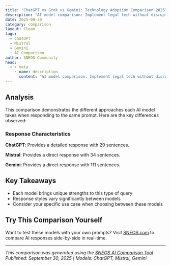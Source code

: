 ```yaml
---
title: "ChatGPT vs Grok vs Gemini: Technology Adoption Comparison 2025"
description: "AI model comparison: Implement legal tech without disrupting practice - change management..."
date: 2025-09-30
category: comparison
layout: Clean
tags:
  - ChatGPT
  - Mistral
  - Gemini
  - AI Comparison
author: SNEOS Community
head:
  - - meta
    - name: description
      content: "AI model comparison: Implement legal tech without disrupting practice - change management..."
---
```


<ChatComparison
  title="ChatGPT vs Grok vs Gemini: Technology Adoption Comparison 2025"
  prompt="Implement legal tech without disrupting practice - change management"
  :responses='{
    "ChatGPT": "Implementing legal technology without disrupting existing legal practice requires careful change management to ensure smooth adoption and minimal resistance. Here are key strategies to achieve this:\n\n### 1. Assess Needs and Define Clear Objectives\n- **Understand current workflows:** Map out existing processes to identify pain points and areas where technology can add value.\n- **Set clear goals:** Define what success looks like\u2014e.g., reducing research time, improving document accuracy, or enhancing client communication.\n\n### 2. Involve Stakeholders Early\n- **Engage lawyers, paralegals, and support staff:** Get their input on current challenges and technology preferences.\n- **Create a change champion team:** Identify influencers within the firm to advocate for the technology.\n\n### 3. Choose User-Friendly, Compatible Technology\n- Select legal tech solutions that integrate well with existing systems (practice management, document management, billing).\n- Prioritize intuitive interfaces that require minimal retraining.\n\n### 4. Develop a Phased Implementation Plan\n- **Pilot programs:** Start with a small group or department to test the solution and gather feedback.\n- **Incremental rollout:** Gradually introduce the technology to other parts of the firm.\n\n### 5. Provide Robust Training and Support\n- Offer hands-on training tailored to different user roles.\n- Make resources available: FAQs, quick reference guides, dedicated help desk.\n- Encourage ongoing learning sessions to keep skills sharp.\n\n### 6. Communicate Transparently and Frequently\n- Clearly explain benefits and how the technology will improve daily work.\n- Address concerns openly and gather continuous feedback.\n\n### 7. Monitor and Adjust\n- Track usage, performance, and feedback to identify issues early.\n- Be prepared to tweak processes or provide additional training as needed.\n\n### 8. Foster a Culture of Openness to Change\n- Encourage a mindset that views technology as an enabler, not a threat.\n- Recognize and reward early adopters and those who contribute to improving the implementation.\n\n---\n\n### Summary Example Implementation Plan\n\n| Phase             | Actions                                        | Goal                              |\n|-------------------|-----------------------------------------------|----------------------------------|\n| Assessment        | Map workflows, gather user input               | Identify needs and pain points   |\n| Planning          | Select tech, form change champion team         | Prepare smooth rollout           |\n| Pilot             | Deploy in select team, collect feedback        | Validate and refine approach     |\n| Training          | Conduct role-specific training                  | Ensure competence and confidence |\n| Rollout           | Gradually expand technology use                 | Minimize disruption firm-wide   |\n| Ongoing Support   | Provide help desk, update resources             | Sustain adoption and performance |\n\nBy following these steps, legal tech implementation can enhance practice efficiency without causing major disruptions or frustration within the firm.",
    "Mistral": "Implementing legal tech without disrupting your practice requires a strategic approach to change management. Here\u0027s a step-by-step guide to help you:\n\n1. **Assess and Plan:**\n   - Identify the specific needs and pain points within your practice that legal tech can address.\n   - Research and select appropriate tools and software.\n   - Develop a detailed implementation plan, including timelines, resources, and key performance indicators (KPIs).\n\n2. **Obtain Leadership Support:**\n   - Ensure that the leadership team is on board and supportive of the changes.\n   - clearly communicate the benefits of the new technology, such as improved efficiency, accuracy, and cost-savings.\n\n3. **Communicate Effectively:**\n   - Keep all staff informed about the upcoming changes, the reasons behind them, and the expected benefits.\n   - Use clear, concise, and jargon-free language to ensure understanding.\n   - Provide regular updates throughout the implementation process.\n\n4. **Involve Staff:**\n   - Engage staff in the process by gathering their input and addressing their concerns.\n   - Identify tech-savvy individuals or champions within your practice who can help drive adoption.\n\n5. **Training and Support:**\n   - Provide comprehensive training tailored to different roles and learning styles.\n   - Offer ongoing support and resources, such as user guides, FAQs, and helpdesk services.\n   - Encourage a culture of learning and experimentation.\n\n6. **Phase-in Implementation:**\n   - Roll out the new technology in phases to minimize disruption and allow staff to adapt gradually.\n   - Start with a small pilot group or a single department before expanding to the entire practice.\n\n7. **Integrate with Existing Systems:**\n   - Ensure that the new technology integrates seamlessly with your existing systems and workflows.\n   - Update processes and procedures as needed to accommodate the new technology.\n\n8. **Monitor Progress and Adjust:**\n   - Track the implementation process using the KPIs established in the planning phase.\n   - Gather user feedback and make necessary adjustments to the technology or implementation plan.\n\n9. **Celebrate Successes:**\n   - Recognize and celebrate milestones and achievements to build momentum and maintain enthusiasm.\n\n10. **Review and Continuously Improve:**\n    - Conduct regular reviews of the new technology\u0027s performance and its impact on your practice.\n    - Continuously gather user feedback and look for opportunities to optimize and improve the technology and its use.\n\nBy following these steps and maintaining a focus on open communication, staff engagement, and gradual implementation, you can successfully integrate legal tech into your practice with minimal disruption.",
    "Gemini": "Okay, let\u0027s break down how to implement legal tech while minimizing disruption and focusing on effective change management. This is a critical aspect, as many legal tech initiatives fail not because of the technology itself, but because of poor adoption and resistance to change.\n\n**I. Understanding the Challenge:**\n\n*   **Resistance to Change:** Lawyers are often risk-averse and value precedent. Introducing new tools can be perceived as a threat to established workflows and expertise.\n*   **Time Constraints:** Lawyers are busy. Learning new software requires an investment of time, which they may not feel they have.\n*   **Lack of Technical Expertise:** Not all lawyers are tech-savvy. Complex implementations can be daunting.\n*   **Integration Issues:** New technology must integrate with existing systems and workflows to be truly useful.  Disruptions to core processes can be catastrophic.\n*   **Security and Confidentiality Concerns:** Lawyers deal with highly sensitive information, so security is paramount. Any new technology must meet stringent security requirements.\n*   **Perceived Lack of ROI:** If lawyers don\u0027t see a clear benefit to using the new technology, they won\u0027t adopt it.\n\n**II. A Structured Approach to Change Management:**\n\nA well-defined change management plan is essential. Here\u0027s a framework based on best practices:\n\n1.  **Assess and Diagnose (The \u0022Why\u0022):**\n\n    *   **Identify the Pain Points:** What are the biggest challenges facing the practice? Are there bottlenecks in document review, case management, research, billing, or client communication? Talk to lawyers, paralegals, and staff to understand their perspectives.\n    *   **Define Clear Goals:** What specific outcomes do you want to achieve with the new technology? Be specific and measurable (e.g., reduce document review time by 20%, improve client communication response time by 50%).\n    *   **Evaluate Current Technology Stack:** Understand what systems are already in place and how they interact. Determine integration needs.\n    *   **Analyze Impact:**  Predict how the new technology will impact different roles and responsibilities within the firm. Who will be most affected? What processes will change?\n    *   **Stakeholder Analysis:** Identify key stakeholders (partners, associates, paralegals, IT staff, clients) and understand their concerns and priorities.\n\n2.  **Plan and Prepare (The \u0022How\u0022):**\n\n    *   **Select the Right Technology:**\n        *   **Focus on User-Friendliness:** Choose solutions that are intuitive and easy to learn. Consider solutions specifically designed for the legal industry.\n        *   **Prioritize Integration:** Ensure the technology integrates seamlessly with existing systems (e.g., case management software, document management systems, billing systems).\n        *   **Scalability and Flexibility:** Select a solution that can grow with the firm and adapt to changing needs.\n        *   **Security:**  Thoroughly vet the vendor\u0027s security protocols and compliance with relevant regulations (e.g., GDPR, HIPAA).\n        *   **Vendor Support:**  Choose a vendor that offers excellent training and ongoing support.\n        *   **Pilot Program:** Before a full rollout, implement a pilot program with a small group of users. This allows you to identify and address any issues before they affect the entire firm.\n    *   **Develop a Communication Plan:**\n        *   **Communicate the Vision:** Clearly explain the benefits of the new technology and how it will improve the practice. Focus on how it will make lawyers\u0027 lives easier.\n        *   **Transparency:** Be open and honest about the implementation process and any potential challenges.\n        *   **Regular Updates:** Provide regular updates on the progress of the implementation.\n        *   **Two-Way Communication:**  Create channels for feedback and address concerns promptly.\n    *   **Create a Training Plan:**\n        *   **Tailored Training:**  Develop training programs tailored to different roles and skill levels.  Offer training in multiple formats (e.g., in-person workshops, online tutorials, one-on-one coaching).\n        *   **Hands-On Practice:**  Provide ample opportunities for users to practice using the new technology in a realistic environment.\n        *   **\u0022Train the Trainer\u0022:**  Identify power users within the firm who can act as internal trainers and support resources.\n        *   **Ongoing Support:**  Provide ongoing support and resources to help users continue to develop their skills.  Create a knowledge base or FAQ to answer common questions.\n    *   **Develop Revised Processes \u0026 Workflows:**\n        *   Document the new processes that will be used, step by step.\n        *   Highlight how those processes change from the old ones.\n        *   Incorporate the new processes in training materials.\n\n3.  **Implement (The \u0022Do\u0022):**\n\n    *   **Phased Rollout:** Implement the technology in phases, starting with a small group of users or a specific department. This allows you to learn from experience and make adjustments before a full rollout.\n    *   **Dedicated Support Team:**  Establish a dedicated support team to provide assistance to users during the implementation process.  This team should be readily available to answer questions, troubleshoot problems, and provide ongoing training.\n    *   **Monitor Progress:**  Track key metrics to measure the success of the implementation. This could include usage rates, time savings, cost reductions, and client satisfaction.\n    *   **Iterate and Adjust:**  Be prepared to make adjustments to the implementation plan based on feedback and results.  The goal is to continuously improve the process and maximize adoption.\n    *   **Data Migration:**  Plan carefully for data migration to ensure a smooth transition to the new system.  Validate the migrated data to ensure accuracy.\n\n4.  **Sustain and Improve (The \u0022Keep Going\u0022):**\n\n    *   **Reinforce Training:**  Provide ongoing training and support to reinforce user skills and address any emerging challenges.\n    *   **Celebrate Successes:**  Recognize and celebrate the successes of the implementation to build momentum and encourage continued adoption.\n    *   **Gather Feedback:**  Continuously gather feedback from users to identify areas for improvement.\n    *   **Monitor Usage:**  Track usage patterns to identify users who may need additional support or training.\n    *   **Optimize Workflows:**  Continuously optimize workflows to maximize the benefits of the new technology.\n    *   **Stay Up-to-Date:**  Keep abreast of new features and updates to the technology and provide training to users accordingly.\n\n**III. Key Strategies for Minimizing Disruption:**\n\n*   **Focus on Quick Wins:** Start with technologies that offer immediate and tangible benefits, such as improved communication or streamlined document management.\n*   **Integrate with Existing Tools:** Choose solutions that integrate seamlessly with the firm\u0027s existing technology stack to avoid disrupting workflows.\n*   **Provide Personalized Support:** Offer one-on-one training and support to help lawyers overcome their individual challenges.\n*   **Emphasize the \u0022What\u0027s In It For Me\u0022 (WIIFM):** Clearly communicate how the new technology will benefit lawyers personally, such as by reducing their workload, improving their efficiency, or enhancing their client service.\n*   **Leadership Buy-In:**  Ensure that the firm\u0027s leadership is fully committed to the implementation and actively promotes the use of the new technology.\n*   **Be Patient:** Change takes time. Don\u0027t expect everyone to adopt the new technology overnight. Be patient and persistent in your efforts.\n*   **Gamification:** Consider using gamification techniques to encourage adoption and make learning more engaging.\n\n**IV. Example Scenarios:**\n\n*   **Document Review Software:**\n    *   **Challenge:**  Tedious and time-consuming document review process.\n    *   **Solution:** Implement AI-powered document review software.\n    *   **Change Management:**\n        *   **Communicate:**  Show how the software can drastically reduce review time and improve accuracy.\n        *   **Train:**  Provide hands-on training on how to use the software\u0027s features, such as keyword search, concept clustering, and predictive coding.\n        *   **Support:**  Offer ongoing support to help lawyers navigate the software and troubleshoot any issues.\n        *   **Highlight:** Emphasize that the software *assists* the lawyer, it does not *replace* them.\n*   **Client Portal:**\n    *   **Challenge:**  Inefficient client communication and file sharing.\n    *   **Solution:** Implement a secure client portal.\n    *   **Change Management:**\n        *   **Communicate:**  Explain how the portal will improve client communication, streamline file sharing, and enhance client satisfaction.\n        *   **Train:**  Provide training on how to use the portal\u0027s features, such as secure messaging, document upload, and appointment scheduling.\n        *   **Support:**  Offer ongoing support to both lawyers and clients to help them use the portal effectively.\n        *   **Incentivize:** Consider incentivizing clients to use the portal by offering discounts or other benefits.\n\n**V.  Important Considerations:**\n\n*   **Budget:**  Allocate sufficient resources for technology, training, and support.  Don\u0027t underestimate the cost of change management.\n*   **Timeframe:**  Develop a realistic timeline for implementation. Don\u0027t rush the process.\n*   **Legal and Ethical Considerations:**  Ensure that the new technology complies with all relevant legal and ethical requirements, such as data privacy and confidentiality.\n*   **Security Audit:** Conduct a thorough security audit of the new technology to identify and address any potential vulnerabilities.\n*   **Regular Evaluation:**  Regularly evaluate the effectiveness of the new technology and make adjustments as needed.\n\nBy following a structured approach to change management, firms can successfully implement legal tech and realize its full potential while minimizing disruption and maximizing adoption.  The key is to focus on clear communication, comprehensive training, ongoing support, and a commitment to continuous improvement. Remember that change management is an ongoing process, not a one-time event.\n"
  }'
  published-date="12:51"
/>

## Analysis

This comparison demonstrates the different approaches each AI model takes when responding to the same prompt. Here are the key differences observed:

### Response Characteristics

**ChatGPT**: Provides a detailed response with 29 sentences. 

**Mistral**: Provides a direct response with 34 sentences. 

**Gemini**: Provides a direct response with 111 sentences. 

## Key Takeaways

- Each model brings unique strengths to this type of query
- Response styles vary significantly between models
- Consider your specific use case when choosing between these models

## Try This Comparison Yourself

Want to test these models with your own prompts? Visit [SNEOS.com](https://sneos.com) to compare AI responses side-by-side in real-time.

---

*This comparison was generated using the [SNEOS AI Comparison Tool](https://sneos.com)*
*Published: September 30, 2025 | Models: ChatGPT, Mistral, Gemini*
